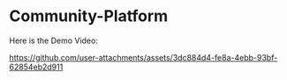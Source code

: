 # Community-Platform
Here is the Demo Video:




https://github.com/user-attachments/assets/3dc884d4-fe8a-4ebb-93bf-62854eb2d911

